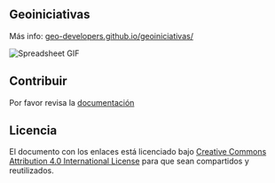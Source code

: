 ## Geoiniciativas

Más info: [geo-developers.github.io/geoiniciativas/](https://geo-developers.github.io/geoiniciativas/)

![Spreadsheet GIF](https://geo-developers.github.io/geoiniciativas/assets/imgs/geoiniciativas.gif)

## Contribuir

Por favor revisa la [documentación](https://geo-developers.github.io/geoiniciativas/doc.html)

## Licencia

El documento con los enlaces está licenciado bajo [Creative Commons Attribution 4.0 International License](http://creativecommons.org/licenses/by/4.0/) para que sean compartidos y reutilizados.

